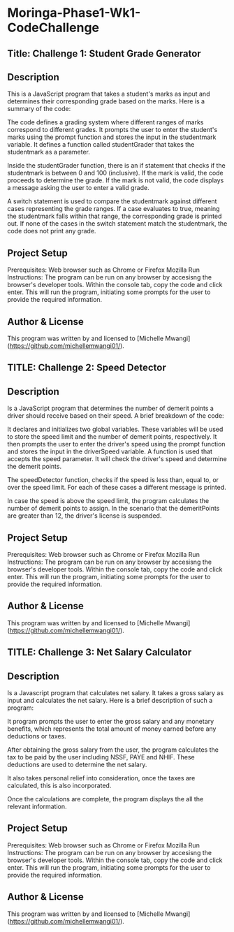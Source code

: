 # Moringa-Phase1-Wk1-CodeChallenge


## Title: Challenge 1: Student Grade Generator

## Description

This is a JavaScript program that takes a student's marks as input and determines their corresponding grade based on the marks. Here is a summary of the code:

The code defines a grading system where different ranges of marks correspond to different grades. It prompts the user to enter the student's marks using the prompt function and stores the input in the studentmark variable. It defines a function called studentGrader that takes the studentmark as a parameter.

Inside the studentGrader function, there is an if statement that checks if the studentmark is between 0 and 100 (inclusive). If the mark is valid, the code proceeds to determine the grade. If the mark is not valid, the code displays a message asking the user to enter a valid grade.

A switch statement is used to compare the studentmark against different cases representing the grade ranges. If a case evaluates to true, meaning the studentmark falls within that range, the corresponding grade is printed out. If none of the cases in the switch statement match the studentmark, the code does not print any grade. 

## Project Setup
Prerequisites: Web browser such as Chrome or Firefox Mozilla
Run Instructions: The program can be run on any browser by accesisng the browser's developer tools. Within the console tab, copy the code and click enter. 
This will run the program, initiating some prompts for the user to provide the required information.


## Author & License

This program was written by and licensed to [Michelle Mwangi] (https://github.com/michellemwangi01/).



## TITLE: Challenge 2: Speed Detector

## Description
Is a JavaScript program that determines the number of demerit points a driver should receive based on their speed. A brief breakdown of the code:

It declares and initializes two global variables. These variables will be used to store the speed limit and the number of demerit points, respectively. It then prompts the user to enter the driver's speed using the prompt function and stores the input in the driverSpeed variable. A function is used that accepts the speed parameter.  It will check the driver's speed and determine the demerit points.

The speedDetector function, checks if the speed is less than, equal to, or over the speed limit. For each of these cases a different message is printed. 

In case the speed is above the speed limit, the program calculates the number of demerit points to assign. In the scenario that the demeritPoints are greater than 12, the driver's license is suspended. 


## Project Setup
Prerequisites: Web browser such as Chrome or Firefox Mozilla
Run Instructions: The program can be run on any browser by accesisng the browser's developer tools. Within the console tab, copy the code and click enter. 
This will run the program, initiating some prompts for the user to provide the required information.


## Author & License

This program was written by and licensed to [Michelle Mwangi] (https://github.com/michellemwangi01/).


## TITLE: Challenge 3: Net Salary Calculator

## Description 
Is a Javascript program that calculates net salary. It takes a gross salary as input and calculates the net salary. Here is a brief description of such a program:

It program prompts the user to enter the gross salary and any monetary benefits, which represents the total amount of money earned before any deductions or taxes.

After obtaining the gross salary from the user, the program calculates the tax to be paid by the user including NSSF, PAYE and NHIF. These deductions are used to determine the net salary.

It also takes personal relief into consideration, once the taxes are calculated, this is also incorporated.

Once the calculations are complete, the program displays the all the relevant information. 


## Project Setup
Prerequisites: Web browser such as Chrome or Firefox Mozilla
Run Instructions: The program can be run on any browser by accesisng the browser's developer tools. Within the console tab, copy the code and click enter. 
This will run the program, initiating some prompts for the user to provide the required information.


## Author & License

This program was written by and licensed to [Michelle Mwangi] (https://github.com/michellemwangi01/).

